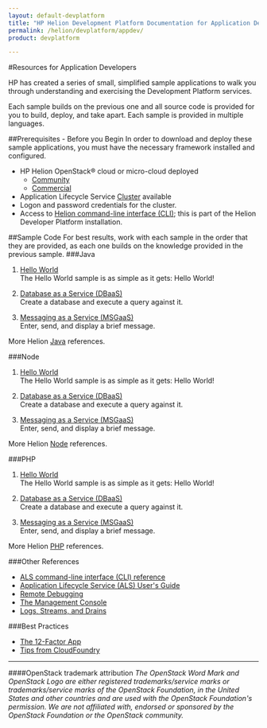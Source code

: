 ```yaml
---
layout: default-devplatform
title: "HP Helion Development Platform Documentation for Application Developers"
permalink: /helion/devplatform/appdev/
product: devplatform

---
```

#Resources for Application Developers

HP has created a series of small, simplified sample applications to walk you through understanding and exercising the Development Platform services.

Each sample builds on the previous one and all source code is provided for you to build, deploy, and take apart. Each sample is provided in multiple languages.
 

##Prerequisites - Before you Begin
In order to download and deploy these sample applications, you must have the necessary framework installed and configured.

- HP Helion OpenStack&reg; cloud or micro-cloud deployed
	- [Community](/helion/community/install/)
	- [Commercial](/helion/openstack/install/overview/)
- Application Lifecycle Service [Cluster](/als/v1/admin/cluster/) available
- Logon and password credentials for the cluster.
- Access to  [Helion command-line interface (CLI)](/als/v1/user/client/); this is part of the Helion Developer Platform installation.

 
##Sample Code
For best results, work with each sample in the order that they are provided, as each one builds on the knowledge provided in the previous sample. 
###Java
1. [Hello World](/helion/devplatform/workbook/helloworld/java/) <br>
The Hello World sample is as simple as it gets: Hello World! 

2. [Database as a Service (DBaaS)](/helion/devplatform/workbook/database/java/) <br>
Create a database and execute a query against it.

3. [Messaging as a Service (MSGaaS)](/helion/devplatform/workbook/messaging/java/)<br> Enter, send, and display a brief message.

More Helion [Java](/als/v1/user/deploy/languages/java/) references.

###Node
1.  [Hello World](/helion/devplatform/workbook/helloworld/node/)<br>
The Hello World sample is as simple as it gets: Hello World! 

2. [Database as a Service (DBaaS)](/helion/devplatform/workbook/database/node/) <br>
Create a database and execute a query against it.

3. [Messaging as a Service (MSGaaS)](/helion/devplatform/workbook/messaging/node/)<br> Enter, send, and display a brief message.

More Helion [Node](/als/v1/user/deploy/languages/node/) references.
 
###PHP
1.  [Hello World](/helion/devplatform/workbook/helloworld/php/) <br>
The Hello World sample is as simple as it gets: Hello World! 

2. [Database as a Service (DBaaS)](/helion/devplatform/workbook/database/php/) <br>
Create a database and execute a query against it.

3. [Messaging as a Service (MSGaaS)](/helion/devplatform/workbook/messaging/php/)<br> Enter, send, and display a brief message.

More Helion [PHP](/als/v1/user/deploy/languages/php/) references.

<!-- don't want to expose this but also don't want to lose it
###Language-Specific Development

[HP Helion Buildpacks](/als/v1/user/deploy/buildpack/)

* [Clojure](/als/v1/user/deploy/languages/clojure/)
* [Go](/als/v1/user/deploy/languages/go/)

	* [Tips for Java Developers](http://docs.cloudfoundry.org/buildpacks/java/java-tips.html)
	* [The Eclipse plugin](http://docs.cloudfoundry.org/buildpacks/java/sts.html)
* [Javascript](/als/v1/user/deploy/languages/javascript/)
* [.Net](/als/v1/user/deploy/languages/dotnet/)

	* [Tips for Node Developers](http://docs.cloudfoundry.org/buildpacks/node/node-tips.html)
* [Perl](/als/v1/user/deploy/languages/perl/)

* [Python](/als/v1/user/deploy/languages/python/)
* [Ruby](/als/v1/user/deploy/languages/ruby/)
	* [Tips for Ruby Developers](http://docs.cloudfoundry.org/buildpacks/ruby/ruby-tips.html)
	* [Deploying Ruby on Rails](http://docs.cloudfoundry.org/buildpacks/ruby/gsg-ror.html)

Commands available through the developer API URL and the integration API URL.

- [Root Admin API](http://cloudstack.apache.org/docs/api/apidocs-4.4/TOC_Root_Admin.html)<br>
- [Domain Admin API](http://cloudstack.apache.org/docs/api/apidocs-4.4/TOC_Domain_Admin.html)<br>
- [User API](http://cloudstack.apache.org/docs/api/apidocs-4.4/TOC_User.html)
-->
###Other References
- [ALS command-line interface (CLI) reference](/als/v1/user/reference/client-ref/#command-ref-client)
- [Application Lifecycle Service (ALS) User's Guide](/als/v1/user/)
- [Remote Debugging](/als/v1/user/deploy/app-debug/)
- [The Management Console](/als/v1/user/console/)
- [Logs, Streams, and Drains](/als/v1/user/deploy/app-logs/)

###Best Practices

- [The 12-Factor App](http://12factor.net/)
- [Tips from CloudFoundry](http://docs.cloudfoundry.org/devguide/deploy-apps/prepare-to-deploy.html)

<!-- removed 10/3/14 
###HP Helion OpenStack Development Community
Join the [HP Helion developer forum](https://community.dev.hp.com/t5/Helion-Development-Platform/bd-p/cloud_board) or post on the [HP forums](https://connect.hpcloud.com/).
--->

----
####OpenStack trademark attribution
*The OpenStack Word Mark and OpenStack Logo are either registered trademarks/service marks or trademarks/service marks of the OpenStack Foundation, in the United States and other countries and are used with the OpenStack Foundation's permission. We are not affiliated with, endorsed or sponsored by the OpenStack Foundation or the OpenStack community.*
